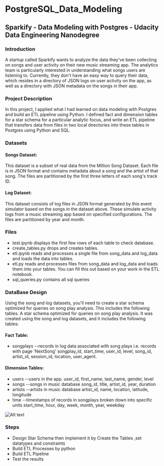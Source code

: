 # PostgreSQL_Data_Modeling

## Sparkify - Data Modeling with Postgres - Udacity Data Engineering Nanodegree

### Introduction 
A startup called Sparkify wants to analyze the data they've been collecting on songs and user activity on their new music streaming app. The analytics team is particularly interested in understanding what songs users are listening to. Currently, they don't have an easy way to query their data, which resides in a directory of JSON logs on user activity on the app, as well as a directory with JSON metadata on the songs in their app.

### Project Description
In this project, I applied what I had learned on data modeling with Postgres and build an ETL pipeline using Python. I defined fact and dimension tables for a star schema for a particular analytic focus, and write an ETL pipeline that transfers data from files in two local directories into these tables in Postgres using Python and SQL.

### Datasets
#### Songs Dataset:
This dataset is a subset of real data from the Million Song Dataset. Each file is in JSON format and contains metadata about a song and the artist of that song. The files are partitioned by the first three letters of each song's track ID.
#### Log Dataset:
This dataset consists of log files in JSON format generated by this event simulator based on the songs in the dataset above. These simulate activity logs from a music streaming app based on specified configurations. The files are partitioned by year and month.
### Files
- test.ipynb displays the first few rows of each table to check database.
- create_tables.py drops and creates tables.
- etl.ipynb reads and processes a single file from song_data and log_data and loads the data into tables.
- etl.py reads and processes files from song_data and log_data and loads them into your tables. You can fill this out based on your work in the ETL notebook.
- sql_queries.py contains all sql queries

### DataBase Design
Using the song and log datasets, you'll need to create a star schema optimized for queries on song play analysis. This includes the following tables.
A star schema optimized for queries on song play analysis. It was created using the song and log datasets, and it includes the following tables:
#### Fact Table:
- songplays --records in log data associated with song plays i.e. records with page 'NextSong'
songplay_id, start_time, user_id, level, song_id, artist_id, session_id, location, user_agent.
#### Dimension Tables:
- users --users in the app.
user_id, first_name, last_name, gender, level
- songs --songs in music database
song_id, title, artist_id, year, duration
- artists --artists in music database
artist_id, name, location, latitude, longitude
- time --timestamps of records in songplays broken down into specific units
start_time, hour, day, week, month, year, weekday

![Alt text](https://user-images.githubusercontent.com/72750325/213785780-f51843f1-8dd8-4c64-891d-4eee05b3d21d.png)

### Steps
- Design Star Schema then implement it by Create the Tables ,set datatypes and constraints
- Build ETL Processes by python
- Build ETL Pipeline
- Test the results
